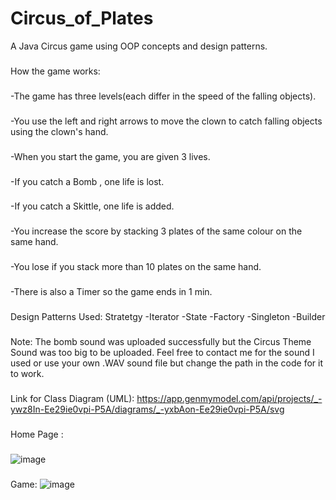 # Circus_of_Plates
A Java Circus game using OOP concepts and design patterns.
###
How the game works:
###
-The game has three levels(each differ in the speed of the falling objects). 
###
-You use the left and right arrows to move the clown to catch falling objects using the clown's hand.
###
-When you start the game, you are given 3 lives. 
###
-If you catch a Bomb , one life is lost.
###
-If you catch a Skittle, one life is added.
###
-You increase the score by stacking 3 plates of the same colour on the same hand.
###
-You lose if you stack more than 10 plates on the same hand.
###
-There is also a Timer so the game ends in 1 min.
###
Design Patterns Used:
Stratetgy 
-Iterator
-State
-Factory
-Singleton
-Builder
###
Note: The bomb sound was uploaded successfully but the Circus Theme Sound was too big to be uploaded. Feel free to contact me for the sound I used or use your own .WAV sound file but change the path in the code for it to work.
###
Link for Class Diagram (UML): https://app.genmymodel.com/api/projects/_-ywz8In-Ee29ie0vpi-P5A/diagrams/_-yxbAon-Ee29ie0vpi-P5A/svg
###
Home Page :
###
![image](https://user-images.githubusercontent.com/97133077/212199891-31b0475a-0dee-4a19-94d2-30c96fb42887.png)
###
Game:
![image](https://user-images.githubusercontent.com/97133077/212200126-bb0afced-8606-4f2a-bf3d-b2a28d1e4650.png)
